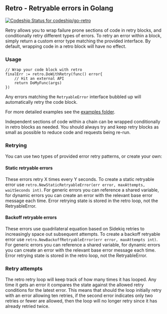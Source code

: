 ## Retro - Retryable errors in Golang

[ ![Codeship Status for codeship/go-retro](https://codeship.com/projects/7a5b0350-1b79-0134-e8c7-265a91e3d879/status?branch=master)](https://codeship.com/projects/159666)

Retry allows you to wrap failure prone sections of code in retry blocks, and conditionally retry different types of errors. To retry an error within a block, simply return a custom error type matching the provided interface. By default, wrapping code in a retro block will have no effect.

### Usage

```
// Wrap your code block with retro
finalErr := retro.DoWithRetry(func() error{
    // Hit an external API
    return DoMyFunc(args)
})
```

Any errors matching the `RetryableError` interface bubbled up will automatically retry the code block.


For more detailed examples see the [examples folder](https://github.com/codeship/go-retro/blob/master/examples).

Independent sections of code within a chain can be wrapped conditionally in retro blocks as needed. You should always try and keep retry blocks as small as possible to reduce code and requests being re-run.

### Retrying

You can use two types of provided error retry patterns, or create your own:

#### Static retryable errors

These errors retry X times every Y seconds. To create a static retryable error use `retro.NewStaticRetryableError(err error, maxAttempts, waitSeconds int)`. For generic errors you can reference a shared variable, for dynamic errors you can create an error with the relevant base error message each time. Error retrying state is stored in the retro loop, not the RetryableError.

#### Backoff retryable errors

These errors use quadrilateral equation based on Sidekiq retries to increasingly space out subsequent attempts. To create a backoff retryable error use `retro.NewBackoffRetryableError(err error, maxAttempts int)`. For generic errors you can reference a shared variable, for dynamic errors you can create an error with the relevant base error message each time. Error retrying state is stored in the retro loop, not the RetryableError.

### Retry attempts

The retro retry loop will keep track of how many times it has looped. Any time it gets an error it compares the state against the allowed retry conditions for the latest error. This means that should the loop initially retry with an error allowing ten retries, if the second error indicates only two retries or fewer are allowed, then the loop will no longer retry since it has already retried twice.
